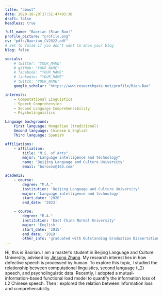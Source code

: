 ```yaml
---
title: "about"
date: 2020-10-20T17:51:47+03:30
draft: false
headless: true

full_name: "Baorian (Rian Bao)"
profile_picture: "profile.png"
cv: "pdfs/Baorian_CV2022.pdf"
# set to false if you don't want to show your blog
blog: false

socials:
    # twitter: "YOUR_NAME"
    # github: "YOUR_NAME"
    # facebook: "YOUR_NAME"
    # linkedin: "YOUR_NAME"
    # twitch: "YOUR_NAME"
    google_scholar: "https://www.researchgate.net/profile/Rian-Bao"

interests:
    - Computational Linguistics
    - Speech Comprehension
    - Second Language Comprehensibility
    - Psycholinguistics

Language background: 
    First language: Mongolian (traditional)
    Second language: Chinese & English
    Third language: Spanish

affiliations:
    - affiliation:
        title: "M.S. of Arts"
        major: "Language intelligence and technology"
        name: "Beijing Language and Culture University"
        email: "boroooo@163.com"

academia:
    - course:
        degree: "M.A."
        institution: 'Beijing Language and Culture University'
        major: 'Language intelligence and technology'
        start_date: '2020'
        end_date: '2023'

    - course:
        degree: "B.A."
        institution: 'East China Normal University'
        major: 'English'
        start_date: '2015'
        end_date: '2019'
        other_info: 'graduated with Outstanding Graduation Dissertation Award, supervised by Prof. Jisheng Zhang!'
---
```


Hi, this is Baorian. I am a master’s student in Beijing Language and Culture University, advised by [Jinsong Zhang][1]. My research interest lies in how defective speech is processed by human. To explore this topic, I studied the relationship between computational linguistics, second language (L2) speech, and psycholinguistic data. Recently, I adopted a mutual-information-based functional load model to quantify the information loss of L2 Chinese speech. Then I explored the relation between information loss and comprehensibility.

[1]: https://faculty.blcu.edu.cn/zjs1/en/index.htm